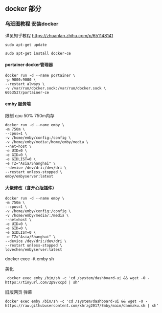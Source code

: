## docker 部分
### 乌班图教程 安装docker
详见知乎教程
https://zhuanlan.zhihu.com/p/651148141
```
sudo apt-get update
```
```
sudo apt-get install docker-ce
```
 #### portainer  docker管理器
```
docker run -d --name portainer \
-p 9000:9000 \
--restart always \
-v /var/run/docker.sock:/var/run/docker.sock \
6053537/portainer-ce
```
#### emby 服务端
限制 cpu 50% 750m内存
```
docker run -d --name emby \
-m 750m \
--cpus=1 \
-v /home/emby/config:/config \
-v /home/emby/media:/home/emby/media \
--net=host \
-e UID=0 \
-e GID=0 \
-e GIDLIST=0 \
-e TZ="Asia/Shanghai" \
--device /dev/dri:/dev/dri \
--restart unless-stopped \
emby/embyserver:latest
```
#### 大佬修改（含开心版插件）
```
docker run -d --name emby \
-m 750m \
--cpus=1 \
-v /home/emby/config:/config \
-v /home/emby/media/:/media \
--net=host \
-e UID=0 \
-e GID=0 \
-e GIDLIST=0 \
-e TZ="Asia/Shanghai" \
--device /dev/dri:/dev/dri \
--restart unless-stopped \
lovechen/embyserver:latest
```
docker exec -it emby sh

美化
```
 docker exec emby /bin/sh -c 'cd /system/dashboard-ui && wget -O - https://tinyurl.com/2p97xcpd | sh'
```
旧版网页 弹幕
```
docker exec emby /bin/sh -c 'cd /system/dashboard-ui && wget -O - https://raw.githubusercontent.com/xhrzg2017/Emby/main/danmaku.sh | sh'
```
